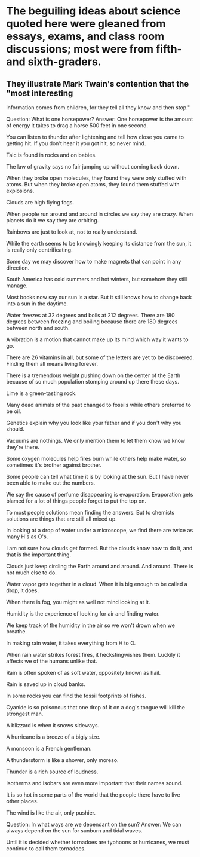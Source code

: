 # The beguiling ideas about science quoted here were gleaned from essays, exams, and class room discussions; most were from fifth- and sixth-graders.

## They illustrate Mark Twain's contention that the "most interesting
information comes from children, for they tell all they know and then stop."

Question: What is one horsepower? Answer: One horsepower is the amount of
energy it takes to drag a horse 500 feet in one second.

You can listen to thunder after lightening and tell how close you came to
getting hit. If you don't hear it you got hit, so never mind.

Talc is found in rocks and on babies.

The law of gravity says no fair jumping up without coming back down.

When they broke open molecules, they found they were only stuffed with atoms.
But when they broke open atoms, they found them stuffed with explosions.

Clouds are high flying fogs.

When people run around and around in circles we say they are crazy. When
planets do it we say they are orbiting.

Rainbows are just to look at, not to really understand.

While the earth seems to be knowingly keeping its distance from the sun, it is
really only centrificating.

Some day we may discover how to make magnets that can point in any direction.

South America has cold summers and hot winters, but somehow they still manage.

Most books now say our sun is a star. But it still knows how to change back
into a sun in the daytime.

Water freezes at 32 degrees and boils at 212 degrees. There are 180 degrees
between freezing and boiling because there are 180 degrees between north and
south.

A vibration is a motion that cannot make up its mind which way it wants to go.

There are 26 vitamins in all, but some of the letters are yet to be discovered.
Finding them all means living forever.

There is a tremendous weight pushing down on the center of the Earth because of
so much population stomping around up there these days.

Lime is a green-tasting rock.

Many dead animals of the past changed to fossils while others preferred to be
oil.

Genetics explain why you look like your father and if you don't why you should.

Vacuums are nothings. We only mention them to let them know we know they're
there.

Some oxygen molecules help fires burn while others help make water, so
sometimes it's brother against brother.

Some people can tell what time it is by looking at the sun. But I have never
been able to make out the numbers.

We say the cause of perfume disappearing is evaporation. Evaporation gets
blamed for a lot of things people forget to put the top on.

To most people solutions mean finding the answers. But to chemists solutions
are things that are still all mixed up.

In looking at a drop of water under a microscope, we find there are twice as
many H's as O's.

I am not sure how clouds get formed. But the clouds know how to do it, and that
is the important thing.

Clouds just keep circling the Earth around and around. And around. There is not
much else to do.

Water vapor gets together in a cloud. When it is big enough to be called a
drop, it does.

When there is fog, you might as well not mind looking at it.

Humidity is the experience of looking for air and finding water.

We keep track of the humidity in the air so we won't drown when we breathe.

In making rain water, it takes everything from H to O.

When rain water strikes forest fires, it heckstingwishes them. Luckily it
affects we of the humans unlike that.

Rain is often spoken of as soft water, oppositely known as hail.

Rain is saved up in cloud banks.

In some rocks you can find the fossil footprints of fishes.

Cyanide is so poisonous that one drop of it on a dog's tongue will kill the
strongest man.

A blizzard is when it snows sideways.

A hurricane is a breeze of a bigly size.

A monsoon is a French gentleman.

A thunderstorm is like a shower, only moreso.

Thunder is a rich source of loudness.

Isotherms and isobars are even more important that their names sound.

It is so hot in some parts of the world that the people there have to live
other places.

The wind is like the air, only pushier.

Question: In what ways are we dependant on the sun? Answer: We can always
depend on the sun for sunburn and tidal waves.

Until it is decided whether tornadoes are typhoons or hurricanes, we must
continue to call them tornadoes.

